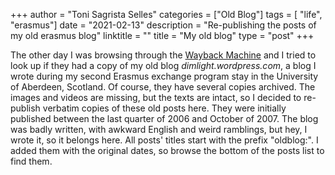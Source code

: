 +++
author = "Toni Sagrista Selles"
categories = ["Old Blog"]
tags = [ "life", "erasmus"]
date = "2021-02-13"
description = "Re-publishing the posts of my old erasmus blog"
linktitle = ""
title = "My old blog"
type = "post"
+++

The other day I was browsing through the [Wayback Machine](http://web.archive.org) and I tried to look up if they had a copy of my old blog *dimlight.wordpress.com*, a blog I wrote during my second Erasmus exchange program stay in the University of Aberdeen, Scotland. Of course, they have several copies archived. The images and videos are missing, but the texts are intact, so I decided to re-publish verbatim copies of these old posts here. They were initially published between the last quarter of 2006 and October of 2007. The blog was badly written, with awkward English and weird ramblings, but hey, I wrote it, so it belongs here. All posts' titles start with the prefix "oldblog:". I added them with the original dates, so browse the bottom of the posts list to find them.


